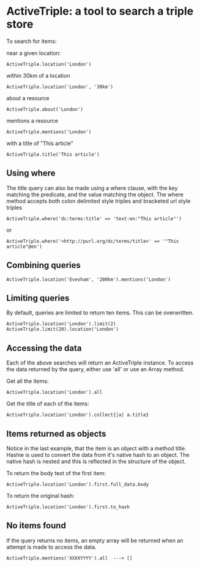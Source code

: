 ActiveTriple: a tool to search a triple store
=============================================

To search for items: 

near a given location:

    ActiveTriple.location('London')

within 30km of a location

    ActiveTriple.location('London', '30km')

about a resource

    ActiveTriple.about('London')

mentions a resource

    ActiveTriple.mentions('London')

with a title of "This article"

    ActiveTriple.title('This article')

Using where
-----------

The title query can also be made using a where clause, with the key matching
the predicate, and the value matching the object. The where method accepts
both colon delimited style triples and bracketed url style triples 

    ActiveTriple.where('dc:terms:title' => 'text:en:"This article"')

or

    ActiveTriple.where('<http://purl.org/dc/terms/title>' => '"This article"@en')

Combining queries
-----------------

    ActiveTriple.location('Evesham', '200km').mentions('London')

Limiting queries
----------------

By default, queries are limited to return ten items. This can be overwritten.

    ActiveTriple.location('London').limit(2)
    ActiveTriple.limit(20).location('London')

Accessing the data
------------------

Each of the above searches will return an ActiveTriple instance. To access
the data returned by the query, either use 'all' or use an Array method.

Get all the items:

    ActiveTriple.location('London').all

Get the title of each of the items:

    ActiveTriple.location('London').collect{|a| a.title}

Items returned as objects
-------------------------

Notice in the last example, that the item is an object with a method title.
Hashie is used to convert the data from it's native hash to an object. The
native hash is nested and this is reflected in the structure of the object.

To return the body text of the first item:

    ActiveTriple.location('London').first.full_data.body

To return the original hash:

    ActiveTriple.location('London').first.to_hash

No items found
--------------
If the query returns no items, an empty array will be returned when an attempt
is made to access the data.

    ActiveTriple.mentions('XXXXYYYY').all  ---> []

